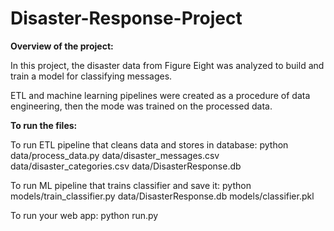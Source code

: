 
# Disaster-Response-Project
<b>Overview of the project:  </b>

In this project, the disaster data from Figure Eight was analyzed to build and train a model for classifying messages.

ETL and machine learning pipelines were created as a procedure of data engineering, then the mode was trained on the processed data.

<b> To run the files: </b>

To run ETL pipeline that cleans data and stores in database:
 python data/process_data.py data/disaster_messages.csv data/disaster_categories.csv data/DisasterResponse.db

To run ML pipeline that trains classifier and save it:
 python models/train_classifier.py data/DisasterResponse.db models/classifier.pkl

To run your web app:
 python run.py
